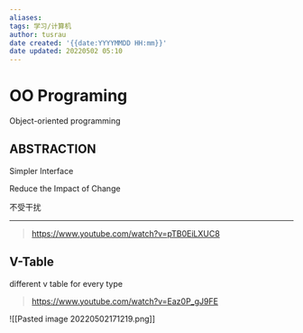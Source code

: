 ```yaml
---
aliases: 
tags: 学习/计算机
author: tusrau
date created: '{{date:YYYYMMDD HH:mm}}'
date updated: 20220502 05:10
---
```


# OO Programing

Object-oriented programming

## ABSTRACTION

Simpler Interface

Reduce the Impact of Change

不受干扰

---

>https://www.youtube.com/watch?v=pTB0EiLXUC8

## V-Table

different v table for every type

>https://www.youtube.com/watch?v=Eaz0P_gJ9FE

![[Pasted image 20220502171219.png]]
